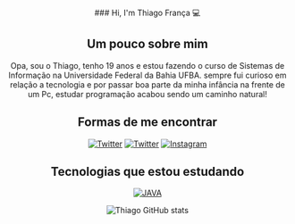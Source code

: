 <div align="center">  ### Hi, I'm Thiago França 💻

## Um pouco sobre mim
Opa, sou o Thiago, tenho 19 anos e estou fazendo o curso de Sistemas de Informação na Universidade Federal da Bahia UFBA.
sempre fui curioso em relação a tecnologia e por passar boa parte da minha infância na frente de um Pc, estudar programação acabou sendo um
caminho natural!

## Formas de me encontrar 
[![Twitter](https://img.shields.io/badge/Twitter-1DA1F2?style=for-the-badge&logo=twitter&logoColor=white)](https://twitter.com/thiagofr_4)
[![Twitter](https://img.shields.io/badge/LinkedIn-0077B5?style=for-the-badge&logo=linkedin&logoColor=white)](https://www.linkedin.com/in/thiago-fran%C3%A7a-a9303621a/)
[![Instagram](https://img.shields.io/badge/Instagram-E4405F?style=for-the-badge&logo=instagram&logoColor=white)](https://instagram.com/thiagofr_4)

## Tecnologias que estou estudando
[![JAVA](https://img.shields.io/badge/Java-ED8B00?style=for-the-badge&logo=openjdk&logoColor=white)]()

![Thiago GitHub stats](https://github-readme-stats.vercel.app/api?username=thiagofr4nc4&show_icons=true&theme=tokyonight)</div>

